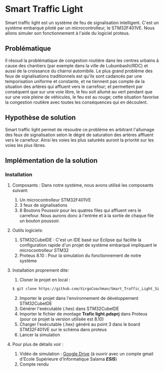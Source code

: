 # Smart Traffic Light
Smart traffic light est un système de feu de signalisation intelligent. C'est un système embarqué piloté par un microcontrolleur, le STM32F401VE. 
Nous allons simuler son fonctionnement à l'aide du logiciel proteus.

## Problématique
Il résoud la problématique de congestion routière dans les centres urbains à cause des chantiers (par exemple dans la ville de Lubumbashi/RDC) et aussi de la croissance du charroi automibile. Le plus grand problème des feux de signalisations traditionnels est qu'ils sont cadancés par une temporisation uniforme et constante, et ne tiennent pas compte de la situation des artères qui affluent vers le carrefour; et permettent par conséquent que sur une voie libre, le feu soit allumé au vert pendant que sur une voie pleine de véhicules, le feu est au rouge; cette situation favorise la congestion routière avec toutes les conséquences qui en découlent. 

## Hypothèse de solution
Smart traffic light permet de résoudre ce problème en arbitrant l'allumage des feux de signalisation selon le dégré de saturation des artères affluent vers le carrefour. Ainsi les voies les plus saturéés auront la priorité sur les voies les plus libres.


## Implémentation de la solution

### Installation
1. Composants : 
	Dans notre système, nous avons utilisé les composants suivant:
	1. Un microcontrolleur STM32F401VE 
	2. 3 feux de signalisations 
	3. 8 Boutons Poussoir pour les quatres files qui affluent vers le carrefour. Nous aurons donc à l'entrée et à la sortie de chaque file un bouton poussoir.


2. Outils logiciels:
	1. STM32CubeIDE : C'est un IDE basé sur Eclipse qui facilite la configuration rapide d'un projet de système embarqué impliquant le microcontrolleur STM32
	2. Proteus 8.10 : Pour la simulation du fonctionnement de notre système

3. Installation proprement dite: 
	1. Cloner le projet en local : 
	```bash
	$ git clone https://github.com/VirgoCoachman/Smart_Traffic_Light_Simulation.git
	```
	2. Importer le projet dans l'environnement de développement STM32CubeIDE
	3. Générer l'exécutable (.hex) dans STM32CubeIDE
	4. Importer le fichier de montage **Trafic light.pdsprj** dans Proteus (pour ce projet la version utilisée est 8.10)
	5. Charger l'exécutable (.hex) généré au point 3 dans le board STM32F401VE sur le schéma dans proteus
	6. Lancer la simulation

4. Pour plus de détails voir : 
	1. Vidéo de simulation : [Google Drive](https://drive.google.com/file/d/1TxdAAeFna5Uit1mHO1axUHQ4DzYOFiNA/view?usp=sharing) (à ouvrir avec un compte gmail d'Ecole Supérieure d'Informatique Salama ***ESIS***)
	2. Compte rendu
